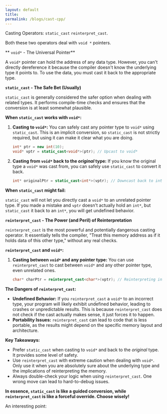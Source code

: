 ```yaml
---
layout: default
title:
permalink: /blogs/cast-cpp/
---
```


Casting Operators: `static_cast` `reinterpret_cast`.

Both these two operators deal with `void *` pointers.

** `void*` - The Universal Pointer**

A `void*` pointer can hold the address of any data type. However, you can't directly dereference it because the compiler doesn't know the underlying type it points to. To use the data, you must cast it back to the appropriate type.

**`static_cast` - The Safe Bet (Usually)**

`static_cast` is generally considered the safer option when dealing with related types. It performs compile-time checks and ensures that the conversion is at least somewhat plausible.

**When `static_cast` works with `void*`:**

1. **Casting to `void*`:** You can safely cast any pointer type to `void*` using `static_cast`. This is an implicit conversion, so `static_cast` is not strictly required, but using it can make it clear what you are doing.

    ```cpp
    int* ptr = new int(10);
    void* vptr = static_cast<void*>(ptr); // Upcast to void*
    ```

2. **Casting from `void*` back to the *original* type:**  If you know the original type a `void*` was cast from, you can safely use `static_cast` to convert it back.

    ```cpp
    int* originalPtr = static_cast<int*>(vptr); // Downcast back to int*
    ```

**When `static_cast` might fail:**

`static_cast` will not let you directly cast a `void*` to an unrelated pointer type. If you made a mistake and `vptr` doesn't actually hold an `int*`, but `static_cast` it back to an `int*`, you will get undefined behavior.

**`reinterpret_cast` - The Power (and Peril) of Reinterpretation**

`reinterpret_cast` is the most powerful and potentially dangerous casting operator. It essentially tells the compiler, "Treat this memory address as if it holds data of this other type," without any real checks.

**`reinterpret_cast` and `void*`:**

1. **Casting between `void*` and any pointer type:** You can use `reinterpret_cast` to cast between `void*` and any other pointer type, even unrelated ones.

    ```cpp
    char* charPtr = reinterpret_cast<char*>(vptr); // Reinterpreting int* as char*
    ```

**The Dangers of `reinterpret_cast`:**

*   **Undefined Behavior:** If you `reinterpret_cast` a `void*` to an incorrect type, your program will likely exhibit undefined behavior, leading to crashes or unpredictable results. This is because `reinterpret_cast` does not check if the cast actually makes sense, it just forces it to happen.
*   **Portability Issues:** `reinterpret_cast` can lead to code that is less portable, as the results might depend on the specific memory layout and architecture.

**Key Takeaways:**

*   Prefer `static_cast` when casting to `void*` and back to the *original* type. It provides some level of safety.
*   Use `reinterpret_cast` with extreme caution when dealing with `void*`. Only use it when you are absolutely sure about the underlying type and the implications of reinterpreting the memory.
*   Always double-check your logic when using `reinterpret_cast`. One wrong move can lead to hard-to-debug issues.

**In essence, `static_cast` is like a guided conversion, while `reinterpret_cast` is like a forceful override. Choose wisely!**


An interesting point:


